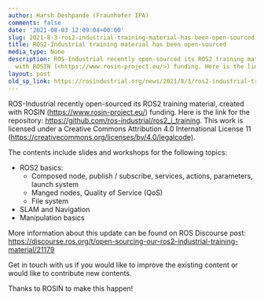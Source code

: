 ```yaml
---
author: Harsh Deshpande (Fraunhofer IPA)
comments: false
date: '2021-08-03 12:09:04+00:00'
slug: 2021-8-3-ros2-industrial-training-material-has-been-open-sourced
title: ROS2-Industrial training material has been open-sourced
media_type: None
description: ROS-Industrial recently open-sourced its ROS2 training material, created
  with ROSIN (<https://www.rosin-project.eu/>) funding. Here is the link ...
layout: post
old_sp_link: https://rosindustrial.org/news/2021/8/3/ros2-industrial-training-material-has-been-open-sourced
---
```


ROS-Industrial recently open-sourced its ROS2 training material, created with ROSIN (<https://www.rosin-project.eu/>) funding. Here is the link for the repository: <https://github.com/ros-industrial/ros2_i_training>. This work is licensed under a Creative Commons Attribution 4.0 International License 11 (<https://creativecommons.org/licenses/by/4.0/legalcode)>.

The contents include slides and workshops for the following topics:

* ROS2 basics:
	+ Composed node, publish / subscribe, services, actions, parameters, launch system
	+ Manged nodes, Quality of Service (QoS)
	+ File system
* SLAM and Navigation
* Manipulation basics

More information about this update can be found on ROS Discourse post: <https://discourse.ros.org/t/open-sourcing-our-ros2-industrial-training-material/21179>

Get in touch with us if you would like to improve the existing content or would like to contribute new contents.

Thanks to ROSIN to make this happen!


